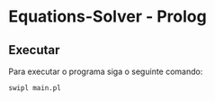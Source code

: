 # Equations-Solver - Prolog


## Executar
Para executar o programa siga o seguinte comando:

```bash
swipl main.pl
```